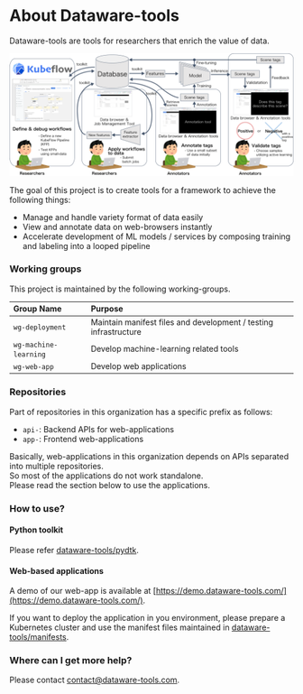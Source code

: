 # About Dataware-tools

Dataware-tools are tools for researchers that enrich the value of data.

![](.gitbook/assets/overview.png)

The goal of this project is to create tools for a framework to achieve the following things:

* Manage and handle variety format of data easily
* View and annotate data on web-browsers instantly
* Accelerate development of ML models / services by composing training and labeling into a looped pipeline

### Working groups

This project is maintained by the following working-groups.

| Group Name | Purpose |
| :--- | :--- |
| `wg-deployment` | Maintain manifest files and development / testing infrastructure |
| `wg-machine-learning` | Develop machine-learning related tools |
| `wg-web-app` | Develop web applications |

### Repositories

Part of repositories in this organization has a specific prefix as follows:

* `api-`: Backend APIs for web-applications
* `app-`: Frontend web-applications

Basically, web-applications in this organization depends on APIs separated into multiple repositories.  
So most of the applications do not work standalone.  
Please read the section below to use the applications.

### How to use?

#### Python toolkit

Please refer [dataware-tools/pydtk](https://github.com/dataware-tools/pydtk).

#### Web-based applications

A demo of our web-app is available at [https://demo.dataware-tools.com/](https://demo.dataware-tools.com/).

If you want to deploy the application in you environment, please prepare a Kubernetes cluster and use the manifest files maintained in [dataware-tools/manifests](https://github.com/dataware-tools/manifests).

### Where can I get more help?

Please contact [contact@dataware-tools.com](mailto:contact@dataware-tools.com).

